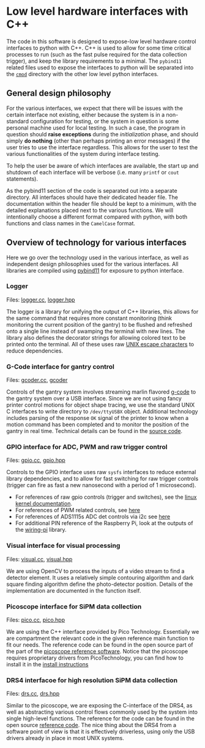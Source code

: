 # Low level hardware interfaces with C++

The code in this software is designed to expose-low level hardware control
interfaces to python with C++. C++ is used to allow for some time critical
processes to run (such as the fast pulse required for the data collection
trigger), and keep the library requirements to a minimal. The `pybind11` related
files used to expose the interfaces to python will be separated into the
[`cmod`](../cmod) directory with the other low level python interfaces.

## General design philosophy

For the various interfaces, we expect that there will be issues with the certain
interface not existing, either because the system is in a non-standard
configuration for testing, or the system in question is some personal machine
used for local testing. In such a case, the program in question should **raise
exceptions** during the *initialization* phase, and should simply **do nothing**
(other than perhaps printing an error messages) if the user tries to use the
interface regardless. This allows for the user to test the various
functionalities of the system during interface testing.

To help the user be aware of which interfaces are available, the start up and
shutdown of each interface will be verbose (i.e. many `printf` or `cout`
statements).

As the pybind11 section of the code is separated out into a separate directory.
All interfaces should have their dedicated header file. The documentation within
the header file should be kept to a minimum, with the detailed explanations
placed next to the various functions. We will intentionally choose a different
format compared with python, with both functions and class names in the
`CamelCase` format.

## Overview of technology for various interfaces

Here we go over the technology used in the various interface, as well as
independent design philosophies used for the various interfaces. All libraries
are compiled using [pybind11][pybind11] for exposure to python interface.

### Logger

Files: [logger.cc](logger.cc), [logger.hpp](logger.hpp)

The logger is a library for unifying the output of C++ libraries, this allows for
the same command that requires more constant monitoring (think monitoring the
current position of the gantry) to be flushed and refreshed onto a single line
instead of swamping the terminal with new lines. The library also defines the
decorator strings for allowing colored text to be printed onto the terminal. All
of these uses raw [UNIX escape characters][escapechar] to reduce dependencies.

### G-Code interface for gantry control

Files: [gcoder.cc](gcoder.cc), [gcoder](gcoder.hpp)

Controls of the gantry system involves streaming marlin flavored [g-code][gcode]
to the gantry system over a USB interface. Since we are not using fancy printer
control motions for object shape tracing, we use the standard UNIX C interfaces
to write directory to `/dev/ttyUSBX` object. Additional technology includes
parsing of the response `OK` signal of the printer to know when a motion command
has been completed and to monitor the position of the gantry in real time.
Technical details can be found in the [source code](gcoder.cc).

### GPIO interface for ADC, PWM and raw trigger control

Files: [gpio.cc](gpio.cc), [gpio.hpp](gpio.hpp)

Controls to the GPIO interface uses raw `sysfs` interfaces to reduce external
library dependencies, and to allow for fast switching for raw trigger controls
(trigger can fire as fast a new nanosecond with a period of 1 microsecond).

- For references of raw gpio controls (trigger and switches), see the [linux
  kernel documentation][gpio-elinux].
- For references of PWM related controls, see [here][pwm]
- For references of ADS1115s ADC det controls via i2c see [here][ads1115]
- For additional PIN reference of the Raspberry Pi, look at the outputs of the
  [wiring-pi][wiringpi] library.

### Visual interface for visual processing

Files: [visual.cc](visual.cc), [visual.hpp](visual.hpp)

We are using OpenCV to process the inputs of a video stream to find a detector
element. It uses a relatively simple contouring algorithm and dark square finding
algorithm define the photo-detector position. Details of the implementation are
documented in the function itself.

### Picoscope interface for SiPM data collection

Files: [pico.cc](pico.cc), [pico.hpp](pico.hpp)

We are using the C++ interface provided by Pico Technology. Essentially we are
compartment the relevant code in the given reference main function to fit our
needs. The reference code can be found in the open source part of the part of the
[picoscope reference software][picoscope]. Notice that the picoscope requires
proprietary drivers from PicoTechnology, you can find how to install it in the
[install instructions](../INSTALL.md)

### DRS4 interfacoe for high resolution SiPM data collection

Files: [drs.cc](drs.cc), [drs.hpp](drs.hpp)

Similar to the picoscope, we are exposing the C-interface of the DRS4, as well as
abstracting various control flows commonly used by the system into single
high-level functions. The reference for the code can be found in the open source
[reference code][drs4_ref]. The nice thing about the DRS4 from a software point
of view is that it is effectively driverless, using only the USB drivers already
in place in most UNIX systems.

[gcode]: https://marlinfw.org/meta/gcode/
[escapechar]: https://en.wikipedia.org/wiki/ANSI_escape_code
[pybind11]: https://pybind11.readthedocs.io/en/stable/
[gpio-elinux]: https://elinux.org/GPIO
[pwm]: https://jumpnowtek.com/rpi/Using-the-Raspberry-Pi-Hardware-PWM-timers.html
[ads1115]: http://www.bristolwatch.com/rpi/ads1115.html
[wiringpi]: http://wiringpi.com/
[picoscope]: https://github.com/picotech/picosdk-c-examples
[drs4_ref]: https://www.psi.ch/en/drs/software-download